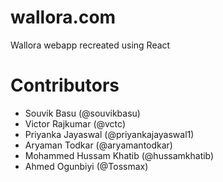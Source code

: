 # wallora.com

Wallora webapp recreated using React

# Contributors

- Souvik Basu (@souvikbasu)
- Victor Rajkumar (@vctc)
- Priyanka Jayaswal (@priyankajayaswal1)
- Aryaman Todkar (@aryamantodkar)
- Mohammed Hussam Khatib (@hussamkhatib)
- Ahmed Ogunbiyi (@Tossmax)